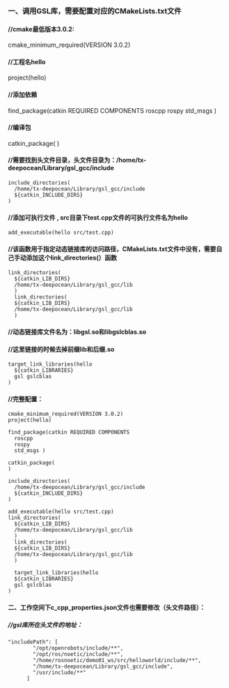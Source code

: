 ### 一、调用GSL库，需要配置对应的CMakeLists.txt文件

#### //cmake最低版本3.0.2:

cmake_minimum_required(VERSION 3.0.2)

#### //工程名hello

project(hello)

#### //添加依赖

find_package(catkin REQUIRED COMPONENTS
  roscpp
  rospy
  std_msgs )

#### //编译包

catkin_package(
)

#### //需要找到头文件目录，头文件目录为：/home/tx-deepocean/Library/gsl_gcc/include

```
include_directories(
  /home/tx-deepocean/Library/gsl_gcc/include
  ${catkin_INCLUDE_DIRS}
)
```



#### //添加可执行文件  , src目录下test.cpp文件的可执行文件名为hello

```
add_executable(hello src/test.cpp)
```



#### //该函数用于指定动态链接库的访问路径，CMakeLists.txt文件中没有，需要自己手动添加这个link_directories(）函数

```
link_directories(
  ${catkin_LIB_DIRS}
  /home/tx-deepocean/Library/gsl_gcc/lib
  )
  link_directories(
  ${catkin_LIB_DIRS}
  /home/tx-deepocean/Library/gsl_gcc/lib
  )
```

#### //动态链接库文件名为：libgsl.so和libgslcblas.so  

#### //这里链接的时候去掉前缀lib和后缀.so

```
target_link_libraries(hello
  ${catkin_LIBRARIES}
  gsl gslcblas
)
```

#### //完整配置：

```
cmake_minimum_required(VERSION 3.0.2)
project(hello)

find_package(catkin REQUIRED COMPONENTS
  roscpp
  rospy
  std_msgs )

catkin_package(
)

include_directories(
  /home/tx-deepocean/Library/gsl_gcc/include
  ${catkin_INCLUDE_DIRS}
)

add_executable(hello src/test.cpp)
link_directories(
  ${catkin_LIB_DIRS}
  /home/tx-deepocean/Library/gsl_gcc/lib
  )
  link_directories(
  ${catkin_LIB_DIRS}
  /home/tx-deepocean/Library/gsl_gcc/lib
  )
  
  target_link_libraries(hello
  ${catkin_LIBRARIES}
  gsl gslcblas
)
```

#### 二、工作空间下c_cpp_properties.json文件也需要修改（头文件路径）：

##### //gsl库所在头文件的地址：

```
"includePath": [
        "/opt/openrobots/include/**",
        "/opt/ros/noetic/include/**",
        "/home/rosnoetic/demo01_ws/src/helloworld/include/**",
        "/home/tx-deepocean/Library/gsl_gcc/include",
        "/usr/include/**"
      ]
```

